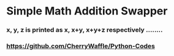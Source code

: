 # Simple Math Addition Swapper

### x, y, z is printed as x, x+y, x+y+z respectively ........
### https://github.com/CherryWaffle/Python-Codes
